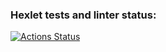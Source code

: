 ### Hexlet tests and linter status:
[![Actions Status](https://github.com/PShorin/frontend-project-44/workflows/hexlet-check/badge.svg)](https://github.com/PShorin/frontend-project-44/actions)